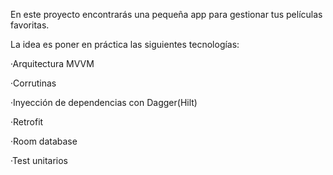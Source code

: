 En este proyecto encontrarás una pequeña app para gestionar tus películas favoritas.

La idea es poner en práctica las siguientes tecnologías:

·Arquitectura MVVM

·Corrutinas

·Inyección de dependencias con Dagger(Hilt)

·Retrofit

·Room database

·Test unitarios
